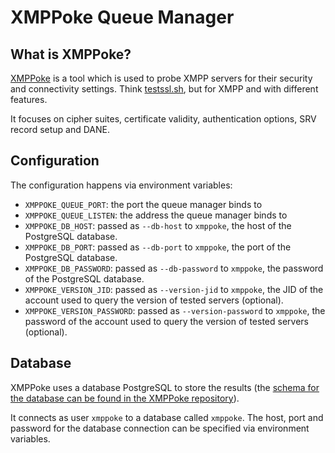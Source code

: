 XMPPoke Queue Manager
=====================

What is XMPPoke?
----------------

[XMPPoke](https://bitbucket.org/xnyhps/xmppoke) is a tool which is used to probe
XMPP servers for their security and connectivity settings.
Think [testssl.sh](https://testssl.sh/), but for XMPP and with different features.

It focuses on cipher suites, certificate validity, authentication options, SRV
record setup and DANE.

Configuration
------------

The configuration happens via environment variables:

* ``XMPPOKE_QUEUE_PORT``: the port the queue manager binds to
* ``XMPPOKE_QUEUE_LISTEN``: the address the queue manager binds to
* ``XMPPOKE_DB_HOST``: passed as ``--db-host`` to ``xmppoke``, the host of the PostgreSQL database.
* ``XMPPOKE_DB_PORT``: passed as ``--db-port`` to ``xmppoke``, the port of the PostgreSQL database.
* ``XMPPOKE_DB_PASSWORD``: passed as ``--db-password`` to ``xmppoke``, the password of the PostgreSQL database.
* ``XMPPOKE_VERSION_JID``: passed as ``--version-jid`` to ``xmppoke``, the JID of the account used to query the version of tested servers (optional).
* ``XMPPOKE_VERSION_PASSWORD``: passed as ``--version-password`` to ``xmppoke``, the password of the account used to query the version of tested servers (optional).

Database
--------

XMPPoke uses a database PostgreSQL to store the results (the [schema for the database can be found in the XMPPoke repository](https://bitbucket.org/xnyhps/xmppoke/src/)).

It connects as user ``xmppoke`` to a database called ``xmppoke``. The host, port and password for the database connection can be specified via environment variables.
